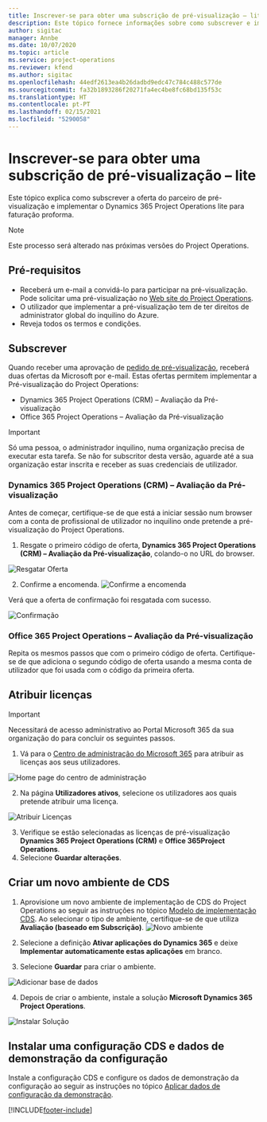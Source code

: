 ```yaml
---
title: Inscrever-se para obter uma subscrição de pré-visualização – lite
description: Este tópico fornece informações sobre como subscrever e implementar o Project Operations lite - oportunidade potencial para fatura pró-forma.
author: sigitac
manager: Annbe
ms.date: 10/07/2020
ms.topic: article
ms.service: project-operations
ms.reviewer: kfend
ms.author: sigitac
ms.openlocfilehash: 44edf2613ea4b26dadbd9edc47c784c488c577de
ms.sourcegitcommit: fa32b1893286f20271fa4ec4be8fc68bd135f53c
ms.translationtype: HT
ms.contentlocale: pt-PT
ms.lasthandoff: 02/15/2021
ms.locfileid: "5290058"
---
```

# <a name="sign-up-for-a-preview-subscription---lite"></a>Inscrever-se para obter uma subscrição de pré-visualização – lite 

Este tópico explica como subscrever a oferta do parceiro de pré-visualização e implementar o Dynamics 365 Project Operations lite para faturação proforma.

> [!NOTE]
> Este processo será alterado nas próximas versões do Project Operations.

## <a name="prerequisites"></a>Pré-requisitos

- Receberá um e-mail a convidá-lo para participar na pré-visualização. Pode solicitar uma pré-visualização no [Web site do Project Operations](https://dynamics.microsoft.com/en-us/project-operations/overview/).
- O utilizador que implementar a pré-visualização tem de ter direitos de administrator global do inquilino do Azure.
- Reveja todos os termos e condições.

## <a name="subscribe"></a>Subscrever

Quando receber uma aprovação de [pedido de pré-visualização](https://forms.office.com/FormsPro/Pages/ResponsePage.aspx?id=v4j5cvGGr0GRqy180BHbR56j8lZs0FdAvwT75_WNFyxUMkRDV1NYQU5TNjE2VjhKOVBUNVg2R0s1NC4u), receberá duas ofertas da Microsoft por e-mail. Estas ofertas permitem implementar a Pré-visualização do Project Operations:

- Dynamics 365 Project Operations (CRM) – Avaliação da Pré-visualização
- Office 365 Project Operations – Avaliação da Pré-visualização

> [!IMPORTANT]
> Só uma pessoa, o administrador inquilino, numa organização precisa de executar esta tarefa. Se não for subscritor desta versão, aguarde até a sua organização estar inscrita e receber as suas credenciais de utilizador.

### <a name="dynamics-365-project-operations-crm---preview-trial"></a>Dynamics 365 Project Operations (CRM) – Avaliação da Pré-visualização 

Antes de começar, certifique-se de que está a iniciar sessão num browser com a conta de profissional de utilizador no inquilino onde pretende a pré-visualização do Project Operations.

1. Resgate o primeiro código de oferta, **Dynamics 365 Project Operations (CRM) – Avaliação da Pré-visualização**, colando-o no URL do browser.

![Resgatar Oferta](./media/16RedeemFirstOfferNew.png)

2. Confirme a encomenda.
![Confirme a encomenda](./media/17ConfirmOrderNew.png)

Verá que a oferta de confirmação foi resgatada com sucesso.

![Confirmação](./media/18OrderConfirmationNew.png)

### <a name="office-365-project-operations---preview-trial"></a>Office 365 Project Operations – Avaliação da Pré-visualização

Repita os mesmos passos que com o primeiro código de oferta. Certifique-se de que adiciona o segundo código de oferta usando a mesma conta de utilizador que foi usada com o código da primeira oferta.

## <a name="assign-licenses"></a>Atribuir licenças

> [!IMPORTANT]
> Necessitará de acesso administrativo ao Portal Microsoft 365 da sua organização do para concluir os seguintes passos.


1. Vá para o [Centro de administração do Microsoft 365](https://portal.office.com/) para atribuir as licenças aos seus utilizadores.

![Home page do centro de administração](./media/14AdminPortal.png)

2. Na página **Utilizadores ativos**, selecione os utilizadores aos quais pretende atribuir uma licença.

![Atribuir Licenças](./media/15AssignLicenses.png)

3. Verifique se estão selecionadas as licenças de pré-visualização **Dynamics 365 Project Operations (CRM)** e **Office 365Project Operations**. 
4. Selecione **Guardar alterações**.

## <a name="create-a-new-cds-environment"></a>Criar um novo ambiente de CDS

1. Aprovisione um novo ambiente de implementação de CDS do Project Operations ao seguir as instruções no tópico [Modelo de implementação CDS](lite-deployment.md). Ao selecionar o tipo de ambiente, certifique-se de que utiliza **Avaliação (baseado em Subscrição)**.
![Novo ambiente](./media/19CreateEnvironment.png)

2. Selecione a definição **Ativar aplicações do Dynamics 365** e deixe **Implementar automaticamente estas aplicações** em branco.  
3. Selecione **Guardar** para criar o ambiente.

![Adicionar base de dados](./media/20CreateEnvironment1.png)

4. Depois de criar o ambiente, instale a solução **Microsoft Dynamics 365 Project Operations**. 

![Instalar Solução](./media/21InstallSolution.png)

## <a name="install-a-cds-configuration-and-setup-demo-data"></a>Instalar uma configuração CDS e dados de demonstração da configuração

Instale a configuração CDS e configure os dados de demonstração da configuração ao seguir as instruções no tópico [Aplicar dados de configuração da demonstração](lite-apply-demo-setup-config-data.md).


[!INCLUDE[footer-include](../includes/footer-banner.md)]